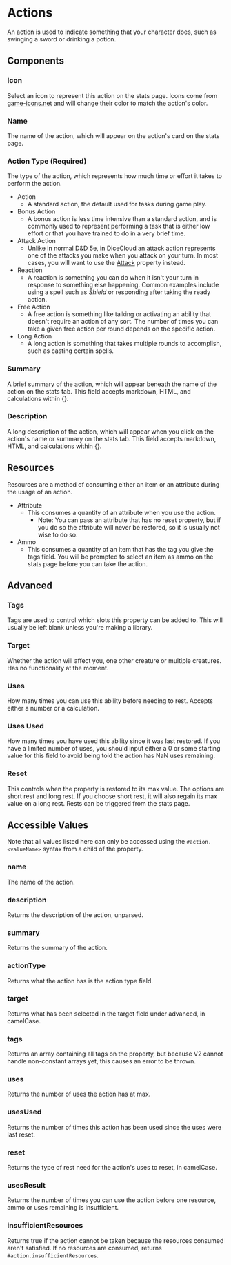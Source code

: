 # Actions

An action is used to indicate something that your character does, such as swinging a sword or drinking a potion.

## Components

### Icon

Select an icon to represent this action on the stats page. Icons come from [game-icons.net](https://game-icons.net) and will change their color to match the action's color.

### Name

The name of the action, which will appear on the action's card on the stats page.

### Action Type \(Required\)

The type of the action, which represents how much time or effort it takes to perform the action.

* Action
  * A standard action, the default used for tasks during game play.
* Bonus Action
  * A bonus action is less time intensive than a standard action, and is commonly used to represent performing a task that is either low effort or that you have trained to do in a very brief time.
* Attack Action
  * Unlike in normal D&D 5e, in DiceCloud an attack action represents one of the attacks you make when you attack on your turn. In most cases, you will want to use the [Attack](attackaction.md) property instead.
* Reaction
  * A reaction is something you can do when it isn't your turn in response to something else happening. Common examples include using a spell such as _Shield_ or responding after taking the ready action.
* Free Action
  * A free action is something like talking or activating an ability that doesn't require an action of any sort. The number of times you can take a given free action per round depends on the specific action.
* Long Action
  * A long action is something that takes multiple rounds to accomplish, such as casting certain spells.

### Summary

A brief summary of the action, which will appear beneath the name of the action on the stats tab. This field accepts markdown, HTML, and calculations within {}.

### Description

A long description of the action, which will appear when you click on the action's name or summary on the stats tab. This field accepts markdown, HTML, and calculations within {}.

## Resources

Resources are a method of consuming either an item or an attribute during the usage of an action.

* Attribute
  * This consumes a quantity of an attribute when you use the action.
    * Note: You can pass an attribute that has no reset property, but if you do so the attribute will never be restored, so it is usually not wise to do so.
* Ammo
  * This consumes a quantity of an item that has the tag you give the tags field. You will be prompted to select an item as ammo on the stats page before you can take the action.

## Advanced

### Tags

Tags are used to control which slots this property can be added to. This will usually be left blank unless you're making a library.

### Target

Whether the action will affect you, one other creature or multiple creatures. Has no functionality at the moment.

### Uses

How many times you can use this ability before needing to rest. Accepts either a number or a calculation.

### Uses Used

How many times you have used this ability since it was last restored. If you have a limited number of uses, you should input either a 0 or some starting value for this field to avoid being told the action has NaN uses remaining.

### Reset

This controls when the property is restored to its max value. The options are short rest and long rest. If you choose short rest, it will also regain its max value on a long rest. Rests can be triggered from the stats page.

## Accessible Values

Note that all values listed here can only be accessed using the `#action.<valueName>` syntax from a child of the property.

### name

The name of the action.

### description

Returns the description of the action, unparsed.

### summary

Returns the summary of the action.

### actionType

Returns what the action has is the action type field.

### target

Returns what has been selected in the target field under advanced, in camelCase.

### tags

Returns an array containing all tags on the property, but because V2 cannot handle non-constant arrays yet, this causes an error to be thrown.

### uses

Returns the number of uses the action has at max.

### usesUsed

Returns the number of times this action has been used since the uses were last reset.

### reset

Returns the type of rest need for the action's uses to reset, in camelCase.

### usesResult

Returns the number of times you can use the action before one resource, ammo or uses remaining is insufficient.

### insufficientResources

Returns true if the action cannot be taken because the resources consumed aren't satisfied. If no resources are consumed, returns `#action.insufficientResources`.

